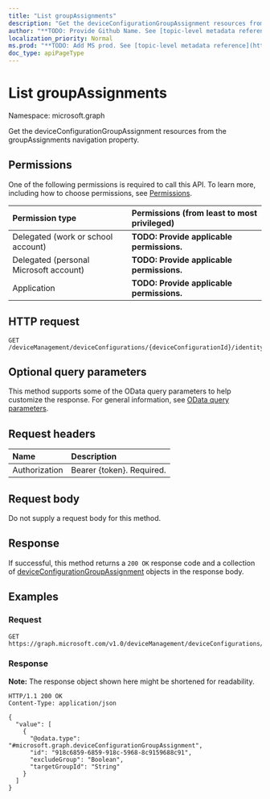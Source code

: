 ```yaml
---
title: "List groupAssignments"
description: "Get the deviceConfigurationGroupAssignment resources from the groupAssignments navigation property."
author: "**TODO: Provide Github Name. See [topic-level metadata reference](https://msgo.azurewebsites.net/add/document/guidelines/metadata.html#topic-level-metadata)**"
localization_priority: Normal
ms.prod: "**TODO: Add MS prod. See [topic-level metadata reference](https://msgo.azurewebsites.net/add/document/guidelines/metadata.html#topic-level-metadata)**"
doc_type: apiPageType
---
```


# List groupAssignments
Namespace: microsoft.graph



Get the deviceConfigurationGroupAssignment resources from the groupAssignments navigation property.

## Permissions
One of the following permissions is required to call this API. To learn more, including how to choose permissions, see [Permissions](/graph/permissions-reference).

|Permission type|Permissions (from least to most privileged)|
|:---|:---|
|Delegated (work or school account)|**TODO: Provide applicable permissions.**|
|Delegated (personal Microsoft account)|**TODO: Provide applicable permissions.**|
|Application|**TODO: Provide applicable permissions.**|

## HTTP request

<!-- {
  "blockType": "ignored"
}
-->
``` http
GET /deviceManagement/deviceConfigurations/{deviceConfigurationId}/identityCertificate/groupAssignments
```

## Optional query parameters
This method supports some of the OData query parameters to help customize the response. For general information, see [OData query parameters](/graph/query-parameters).

## Request headers
|Name|Description|
|:---|:---|
|Authorization|Bearer {token}. Required.|

## Request body
Do not supply a request body for this method.

## Response

If successful, this method returns a `200 OK` response code and a collection of [deviceConfigurationGroupAssignment](../resources/deviceconfigurationgroupassignment.md) objects in the response body.

## Examples

### Request
<!-- {
  "blockType": "request",
  "name": "list_deviceconfigurationgroupassignment"
}
-->
``` http
GET https://graph.microsoft.com/v1.0/deviceManagement/deviceConfigurations/{deviceConfigurationId}/identityCertificate/groupAssignments
```


### Response
**Note:** The response object shown here might be shortened for readability.
<!-- {
  "blockType": "response",
  "truncated": true,
  "@odata.type": "Collection(microsoft.graph.deviceConfigurationGroupAssignment)"
}
-->
``` http
HTTP/1.1 200 OK
Content-Type: application/json

{
  "value": [
    {
      "@odata.type": "#microsoft.graph.deviceConfigurationGroupAssignment",
      "id": "918c6859-6859-918c-5968-8c9159688c91",
      "excludeGroup": "Boolean",
      "targetGroupId": "String"
    }
  ]
}
```

